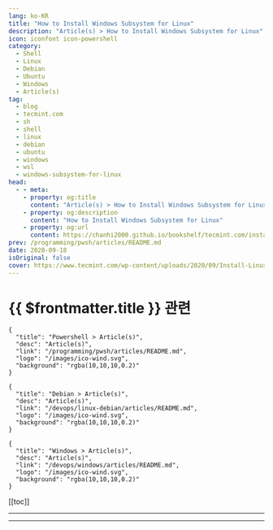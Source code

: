 ```yaml
---
lang: ko-KR
title: "How to Install Windows Subsystem for Linux"
description: "Article(s) > How to Install Windows Subsystem for Linux"
icon: iconfont icon-powershell
category: 
  - Shell
  - Linux
  - Debian
  - Ubuntu
  - Windows
  - Article(s)
tag: 
  - blog
  - tecmint.com
  - sh
  - shell
  - linux
  - debian
  - ubuntu
  - windows
  - wsl
  - windows-subsystem-for-linux
head:
  - - meta:
    - property: og:title
      content: "Article(s) > How to Install Windows Subsystem for Linux"
    - property: og:description
      content: "How to Install Windows Subsystem for Linux"
    - property: og:url
      content: https://chanhi2000.github.io/bookshelf/tecmint.com/install-windows-subsystem-for-linux.html
prev: /programming/pwsh/articles/README.md
date: 2020-09-18
isOriginal: false
cover: https://www.tecmint.com/wp-content/uploads/2020/09/Install-Linux-on-Windows-Using-WSL.png
---
```


# {{ $frontmatter.title }} 관련

```component VPCard
{
  "title": "Powershell > Article(s)",
  "desc": "Article(s)",
  "link": "/programming/pwsh/articles/README.md",
  "logo": "/images/ico-wind.svg",
  "background": "rgba(10,10,10,0.2)"
}
```

```component VPCard
{
  "title": "Debian > Article(s)",
  "desc": "Article(s)",
  "link": "/devops/linux-debian/articles/README.md",
  "logo": "/images/ico-wind.svg",
  "background": "rgba(10,10,10,0.2)"
}
```

```component VPCard
{
  "title": "Windows > Article(s)",
  "desc": "Article(s)",
  "link": "/devops/windows/articles/README.md",
  "logo": "/images/ico-wind.svg",
  "background": "rgba(10,10,10,0.2)"
}
```

[[toc]]

---

<SiteInfo
  name="How to Install Windows Subsystem for Linux"
  desc="The Windows Subsystem for Linux (WSL) runs a GNU/Linux Environment which includes most of the command-line utilities and applications on top of Windows OS."
  url="https://tecmint.com/install-windows-subsystem-for-linux"
  logo="https://tecmint.com/wp-content/uploads/2020/07/favicon.ico"
  preview="https://tecmint.com/wp-content/uploads/2020/09/Install-Linux-on-Windows-Using-WSL.png"/>

<!-- TODO: 작성 -->

---

<TagLinks />